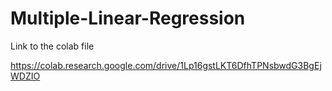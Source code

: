 # Multiple-Linear-Regression

Link to the colab file

https://colab.research.google.com/drive/1Lp16gstLKT6DfhTPNsbwdG3BgEjWDZIO
